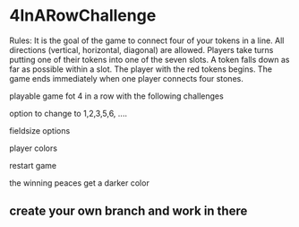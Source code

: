 # 4InARowChallenge

Rules: It is the goal of the game to connect four of your tokens in a line. All directions (vertical, horizontal, diagonal) are allowed. Players take turns putting one of their tokens into one of the seven slots. A token falls down as far as possible within a slot. The player with the red tokens begins. The game ends immediately when one player connects four stones.

playable game fot 4 in a row with the following challenges

option to change to 1,2,3,5,6, ....

fieldsize options

player colors

restart game

the winning peaces get a darker color


## create your own branch and work in there
